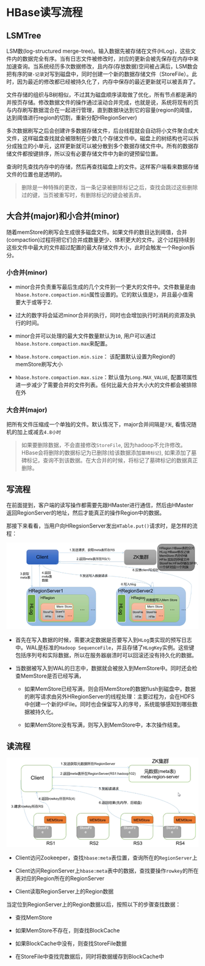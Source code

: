 # HBase读写流程

## LSMTree

LSM数(log-structured merge-tree)。输入数据先被存储在文件(HLog)，这些文件内的数据完全有序。当有日志文件被修改时，对应的更新会被先保存在内存中来加速查询。当系统经历多次数据修改，且内存(存放数据)空间被占满后，LSM数会把有序的`键-记录`对写到磁盘中，同时创建一个新的数据存储文件（StoreFile）。此时，因为最近的修改都已经被持久化了，内存中保存的最近更新就可以被丢弃了。

文件存储的组织与B树相似，不过其为磁盘顺序读取做了优化，所有节点都是满的并按页存储。修改数据文件的操作通过滚动合并完成，也就是说，系统将现有的页与内存刷写数据混合在一起进行管理，直到数据块达到它的容量(region的阈值，达到阈值进行region的切割，重新分配HRegionServer)

多次数据刷写之后会创建许多数据存储文件，后台线程就会自动将小文件聚合成大文件，这样磁盘查找就会被限制在少数几个存储文件中。磁盘上的树结构也可以拆分成独立的小单元，这样更新就可以被分散到多个数据存储文件中。所有的数据存储文件都按键排序，所以没有必要存储文件中为新的键预留位置。

查询时先查找内存中的存储，然后再查找磁盘上的文件。这样客户端看来数据存储文件的位置也是透明的。

> 删除是一种特殊的更改，当一条记录被删除标记之后，查找会跳过这些删除过的键，当页被重写时，有删除标记的键会被丢弃。

## 大合并(major)和小合并(minor)

随着memStore的刷写会生成很多磁盘文件。如果文件的数目达到阈值，合并(compaction)过程将把它们合并成数量更少、体积更大的文件。这个过程持续到这些文件中最大的文件超过配置的最大存储文件大小，此时会触发一个Region拆分。

### 小合并(minor)

- minor合并负责重写最后生成的几个文件到一个更大的文件中。文件数量是由`hbase.hstore.compaction.min`属性设置的。它的默认值是`3`，并且最小值需要大于或等于2.

- 过大的数字将会延迟minor合并的执行，同时也会增加执行时消耗的资源及执行的时间。

- minor合并可以处理的最大文件数量默认为`10`, 用户可以通过`hbase.hstore.compaction.max`来配置。

- `hbase.hstore.compaction.min.size`： 该配置默认设置为Region的memStore刷写大小

- `hbase.hstore.compaction.max.size`：默认值为`Long.MAX_VALUE`, 配置项属性进一步减少了需要合并的文件列表。任何比最大合并大小大的文件都会被排除在外

### 大合并(major)

把所有文件压缩成一个单独的文件。默认情况下，major合并间隔是`7天`, 看情况随机的加上或减去`4.8小时`

> 如果要删除数据，不会直接修改`StoreFile`, 因为hadoop不允许修改。HBase会将删除的数据标记为已删除(给该数据添加`墓碑标记`), 如果添加了墓碑标记，查询不到该数据。在大合并的时候，将标记了墓碑标记的数据真正删除。

## 写流程

在前面提到，客户端的读写操作都需要先跟HMaster进行通信，然后由HMaster返回RegionServer的地址，然后才能真正的操作Region中的数据。

那接下来看看，当用户向HRegsionServer发出`HTable.put()`请求时，是怎样的流程：

![](../../../assets/2024-12-25-15-16-35-image.png)

- 首先在写入数据的时候，需要决定数据是否要写入到`HLog`类实现的预写日志中。WAL是标准的`Hadoop SequenceFile`，并且存储了`HLogKey`实例。这些键包括序列号和实际数据，所以在服务器崩溃时可以回滚还没有持久化的数据。

- 当数据被写入到WAL的日志中，数据就会被放入到MemStore中。同时还会检查MemStore是否已经写满，
  
  - 如果MemStore已经写满，则会将MemStore的数据flush到磁盘中，数据的刷写请求由另外HRegionServer的线程处理：主要过程为，会在HDFS中创建一个新的HFile。同时也会保留写入的序号，系统能够感知到哪些数据被持久化。
  
  - 如果MemStore没有写满，则写入到MemStore中，本次操作结束。

## 读流程

![](../../../assets/2024-12-25-15-28-20-image.png)

- Client访问Zookeeper，查找`hbase:meta`表位置，查询所在的`RegionServer`上

- Client访问RegionServer上`hbase:meta`表中的数据，查找要操作`rowkey`的所在表对应的Region所在的RegionServer

- Client读取RegionServer上的Region数据

当定位到RegionServer上的Region数据以后，按照以下的步骤查找数据：

- 查找MemStore

- 如果MemStore不存在，则查找BlockCache

- 如果BlockCache中没有，则查找StoreFile数据

- 在StoreFile中查找完数据后，同时将数据缓存到BlockCache中
